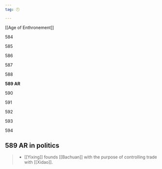 ```yaml
---
tag: 🕛

---
```

[[Age of Enthronement]]


584

585

586

587

588

**589 AR**

590

591

592

593

594



## 589 AR in politics

>  - [[Yixing]] founds [[Bachuan]] with the purpose of controlling trade with [[Xidao]].






